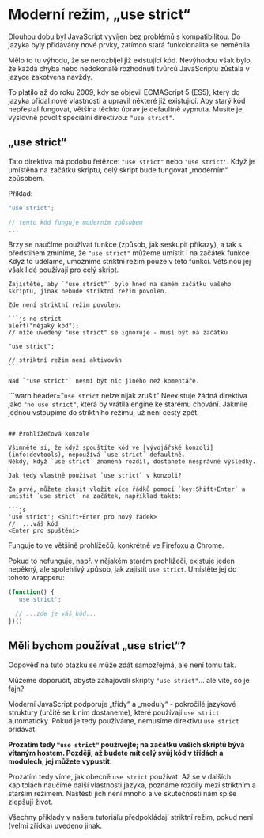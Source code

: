 # Moderní režim, „use strict“

Dlouhou dobu byl JavaScript vyvíjen bez problémů s kompatibilitou. Do jazyka byly přidávány nové prvky, zatímco stará funkcionalita se neměnila.

Mělo to tu výhodu, že se nerozbíjel již existující kód. Nevýhodou však bylo, že každá chyba nebo nedokonalé rozhodnutí tvůrců JavaScriptu zůstala v jazyce zakotvena navždy.

To platilo až do roku 2009, kdy se objevil ECMAScript 5 (ES5), který do jazyka přidal nové vlastnosti a upravil některé již existující. Aby starý kód nepřestal fungovat, většina těchto úprav je defaultně vypnuta. Musíte je výslovně povolit speciální direktivou: `"use strict"`.

## „use strict“

Tato direktiva má podobu řetězce: `"use strict"` nebo `'use strict'`. Když je umístěna na začátku skriptu, celý skript bude fungovat „moderním“ způsobem.

Příklad:

```js
"use strict";

// tento kód funguje moderním způsobem
...
```

Brzy se naučíme používat funkce (způsob, jak seskupit příkazy), a tak s předstihem zmíníme, že `"use strict"` můžeme umístit i na začátek funkce. Když to uděláme, umožníme striktní režim pouze v této funkci. Většinou jej však lidé používají pro celý skript.

````warn header="Zajistěte, aby „use strict“ bylo na začátku"
Zajistěte, aby `"use strict"` bylo hned na samém začátku vašeho skriptu, jinak nebude striktní režim povolen.

Zde není striktní režim povolen:

```js no-strict
alert("nějaký kód");
// níže uvedený "use strict" se ignoruje - musí být na začátku

"use strict";

// striktní režim není aktivován
```

Nad `"use strict"` nesmí být nic jiného než komentáře.
````

```warn header="`use strict` nelze nijak zrušit"
Neexistuje žádná direktiva jako `"no use strict"`, která by vrátila engine ke starému chování. Jakmile jednou vstoupíme do striktního režimu, už není cesty zpět.
```

## Prohlížečová konzole

Všimněte si, že když spouštíte kód ve [vývojářské konzoli](info:devtools), nepoužívá `use strict` defaultně.
Někdy, když `use strict` znamená rozdíl, dostanete nesprávné výsledky.

Jak tedy vlastně používat `use strict` v konzoli?

Za prvé, můžete zkusit vložit více řádků pomocí `key:Shift+Enter` a umístit `use strict` na začátek, například takto:

```js
'use strict'; <Shift+Enter pro nový řádek>
//  ...váš kód
<Enter pro spuštění>
```

Funguje to ve většině prohlížečů, konkrétně ve Firefoxu a Chrome.

Pokud to nefunguje, např. v nějakém starém prohlížeči, existuje jeden nepěkný, ale spolehlivý způsob, jak zajistit `use strict`. Umístěte jej do tohoto wrapperu:

```js
(function() {
  'use strict';

  // ...zde je váš kód...
})()
```

## Měli bychom používat „use strict“?

Odpověď na tuto otázku se může zdát samozřejmá, ale není tomu tak.

Můžeme doporučit, abyste zahajovali skripty `"use strict"`... ale víte, co je fajn?

Moderní JavaScript podporuje „třídy“ a „moduly“ - pokročilé jazykové struktury (určitě se k nim dostaneme), které používají `use strict` automaticky. Pokud je tedy používáme, nemusíme direktivu `use strict` přidávat.

**Prozatím tedy `"use strict"` používejte; na začátku vašich skriptů bývá vítaným hostem. Později, až budete mít celý svůj kód v třídách a modulech, jej můžete vypustit.**

Prozatím tedy víme, jak obecně `use strict` používat.
Až se v dalších kapitolách naučíme další vlastnosti jazyka, poznáme rozdíly mezi striktním a starším režimem. Naštěstí jich není mnoho a ve skutečnosti nám spíše zlepšují život.

Všechny příklady v našem tutoriálu předpokládají striktní režim, pokud není (velmi zřídka) uvedeno jinak.
